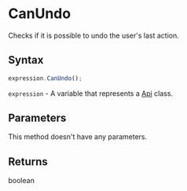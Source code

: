 # CanUndo

Checks if it is possible to undo the user's last action.

## Syntax

```javascript
expression.CanUndo();
```

`expression` - A variable that represents a [Api](../Api.md) class.

## Parameters

This method doesn't have any parameters.

## Returns

boolean